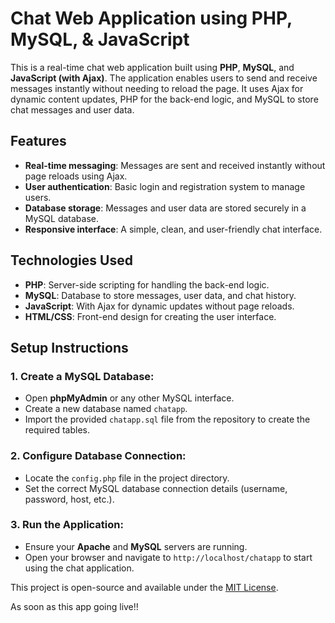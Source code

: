 # Chat Web Application using PHP, MySQL, & JavaScript

This is a real-time chat web application built using **PHP**, **MySQL**, and **JavaScript (with Ajax)**. The application enables users to send and receive messages instantly without needing to reload the page. It uses Ajax for dynamic content updates, PHP for the back-end logic, and MySQL to store chat messages and user data.

## Features

- **Real-time messaging**: Messages are sent and received instantly without page reloads using Ajax.
- **User authentication**: Basic login and registration system to manage users.
- **Database storage**: Messages and user data are stored securely in a MySQL database.
- **Responsive interface**: A simple, clean, and user-friendly chat interface.

## Technologies Used

- **PHP**: Server-side scripting for handling the back-end logic.
- **MySQL**: Database to store messages, user data, and chat history.
- **JavaScript**: With Ajax for dynamic updates without page reloads.
- **HTML/CSS**: Front-end design for creating the user interface.

## Setup Instructions

### 1. Create a MySQL Database:

- Open **phpMyAdmin** or any other MySQL interface.
- Create a new database named `chatapp`.
- Import the provided `chatapp.sql` file from the repository to create the required tables.

### 2. Configure Database Connection:

- Locate the `config.php` file in the project directory.
- Set the correct MySQL database connection details (username, password, host, etc.).

### 3. Run the Application:

- Ensure your **Apache** and **MySQL** servers are running.
- Open your browser and navigate to `http://localhost/chatapp` to start using the chat application.


This project is open-source and available under the [MIT License](LICENSE).




As soon as this app going live!!
